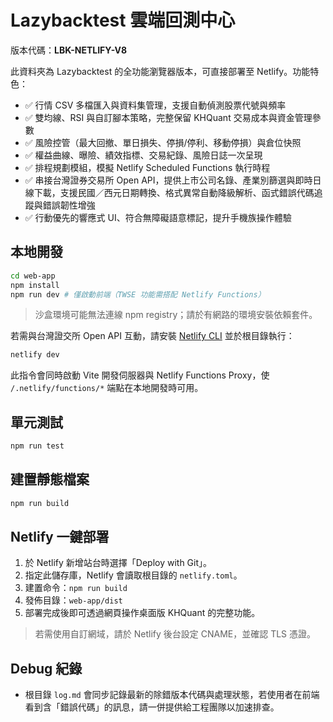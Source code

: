 # Lazybacktest 雲端回測中心

版本代碼：**LBK-NETLIFY-V8**

此資料夾為 Lazybacktest 的全功能瀏覽器版本，可直接部署至 Netlify。功能特色：

- ✅ 行情 CSV 多檔匯入與資料集管理，支援自動偵測股票代號與頻率
- ✅ 雙均線、RSI 與自訂腳本策略，完整保留 KHQuant 交易成本與資金管理參數
- ✅ 風險控管（最大回撤、單日損失、停損/停利、移動停損）與倉位快照
- ✅ 權益曲線、曝險、績效指標、交易紀錄、風險日誌一次呈現
- ✅ 排程規劃模組，模擬 Netlify Scheduled Functions 執行時程
- ✅ 串接台灣證券交易所 Open API，提供上市公司名錄、產業別篩選與即時日線下載，支援民國／西元日期轉換、格式異常自動降級解析、函式錯誤代碼追蹤與錯誤韌性增強
- ✅ 行動優先的響應式 UI、符合無障礙語意標記，提升手機族操作體驗

## 本地開發

```bash
cd web-app
npm install
npm run dev # 僅啟動前端（TWSE 功能需搭配 Netlify Functions）
```

> 沙盒環境可能無法連線 npm registry；請於有網路的環境安裝依賴套件。

若需與台灣證交所 Open API 互動，請安裝 [Netlify CLI](https://docs.netlify.com/cli/get-started/) 並於根目錄執行：

```bash
netlify dev
```

此指令會同時啟動 Vite 開發伺服器與 Netlify Functions Proxy，使 `/.netlify/functions/*` 端點在本地開發時可用。

## 單元測試

```bash
npm run test
```

## 建置靜態檔案

```bash
npm run build
```

## Netlify 一鍵部署

1. 於 Netlify 新增站台時選擇「Deploy with Git」。
2. 指定此儲存庫，Netlify 會讀取根目錄的 `netlify.toml`。
3. 建置命令：`npm run build`
4. 發佈目錄：`web-app/dist`
5. 部署完成後即可透過網頁操作桌面版 KHQuant 的完整功能。

> 若需使用自訂網域，請於 Netlify 後台設定 CNAME，並確認 TLS 憑證。

## Debug 紀錄

- 根目錄 `log.md` 會同步記錄最新的除錯版本代碼與處理狀態，若使用者在前端看到含「錯誤代碼」的訊息，請一併提供給工程團隊以加速排查。
